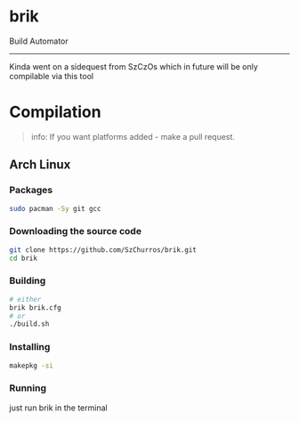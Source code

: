 # brik
 Build Automator

---

Kinda went on a sidequest from SzCzOs which in future will be only compilable via this tool

# Compilation

> info: If you want platforms added - make a pull request.

## Arch Linux

### Packages

```bash
sudo pacman -Sy git gcc
```

### Downloading the source code

```bash
git clone https://github.com/SzChurros/brik.git
cd brik
```

### Building

```bash
# either
brik brik.cfg
# or
./build.sh
```

### Installing

```bash
makepkg -si
```

### Running

just run brik in the terminal

